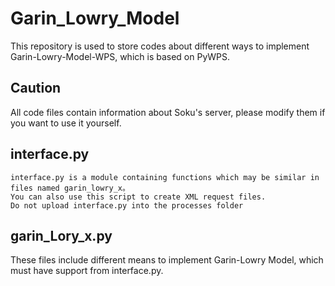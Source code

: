Garin_Lowry_Model
==
This repository is used to store codes about different ways to implement Garin-Lowry-Model-WPS, which is based on PyWPS. 

## Caution
All code files contain information about Soku's server, please modify them if you want to use it yourself.

## interface.py
    interface.py is a module containing functions which may be similar in files named garin_lowry_x。
    You can also use this script to create XML request files.
    Do not upload interface.py into the processes folder

## garin_Lory_x.py
These files include different means to implement Garin-Lowry Model, which must have support from interface.py.
